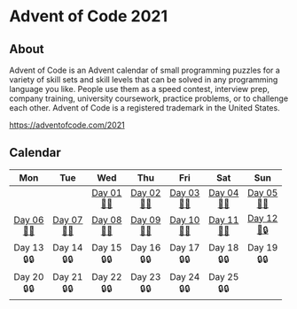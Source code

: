 # Advent of Code 2021


## About
Advent of Code is an Advent calendar of small programming puzzles for a variety of skill sets and skill levels that can be solved in any programming language you like. People use them as a speed contest, interview prep, company training, university coursework, practice problems, or to challenge each other.
Advent of Code is a registered trademark in the United States.

https://adventofcode.com/2021


## Calendar
| Mon | Tue | Wed | Thu | Fri | Sat | Sun |
|:---:|:---:|:---:|:---:|:---:|:---:|:---:|
|     |     | [Day 01 <br> 🌟🌟](https://github.com/YuliiaLysak/advent-of-code-2021/blob/main/src/main/java/edu/lysak/day1/Day1DepthMeasurementIncreases.java) | [Day 02 <br> 🌟🌟](https://github.com/YuliiaLysak/advent-of-code-2021/blob/main/src/main/java/edu/lysak/day2/Day2DepthAndHorizontalPosition.java) | [Day 03 <br> 🌟🌟](https://github.com/YuliiaLysak/advent-of-code-2021/blob/main/src/main/java/edu/lysak/day3/Day3PowerConsumption.java) | [Day 04 <br> 🌟🌟](https://github.com/YuliiaLysak/advent-of-code-2021/blob/main/src/main/java/edu/lysak/day4/Day4BingoWithSquid.java) | [Day 05 <br> 🌟🌟](https://github.com/YuliiaLysak/advent-of-code-2021/blob/main/src/main/java/edu/lysak/day5/Day5HydrothermalVenture.java) |
| [Day 06 <br> 🌟🌟](https://github.com/YuliiaLysak/advent-of-code-2021/blob/main/src/main/java/edu/lysak/day6/Day6Lanternfish.java) | [Day 07 <br> 🌟🌟](https://github.com/YuliiaLysak/advent-of-code-2021/blob/main/src/main/java/edu/lysak/day7/Day7WhaleAndCrabs.java) | [Day 08 <br> 🌟🌟](https://github.com/YuliiaLysak/advent-of-code-2021/blob/main/src/main/java/edu/lysak/day8/Day8SevenSegmentSearch.java) | [Day 09 <br> 🌟🌟](https://github.com/YuliiaLysak/advent-of-code-2021/blob/main/src/main/java/edu/lysak/day9/Day9SmokeBasin.java) | [Day 10 <br> 🌟🌟](https://github.com/YuliiaLysak/advent-of-code-2021/blob/main/src/main/java/edu/lysak/day10/Day10SyntaxScoring.java) | [Day 11 <br> 🌟🌟](https://github.com/YuliiaLysak/advent-of-code-2021/blob/main/src/main/java/edu/lysak/day11/Day11DumboOctopus.java) | [Day 12 <br> 🌟🔒](https://github.com/YuliiaLysak/advent-of-code-2021/blob/main/src/main/java/edu/lysak/day12/Day12PassagePathing.java) | 
| Day 13 <br> 🔒🔒 | Day 14 <br> 🔒🔒 | Day 15 <br> 🔒🔒 | Day 16 <br> 🔒🔒 | Day 17 <br> 🔒🔒 | Day 18 <br> 🔒🔒 | Day 19 <br> 🔒🔒 | 
| Day 20 <br> 🔒🔒 | Day 21 <br> 🔒🔒 | Day 22 <br> 🔒🔒 | Day 23 <br> 🔒🔒 | Day 24 <br> 🔒🔒 | Day 25 <br> 🔒🔒 |   |
